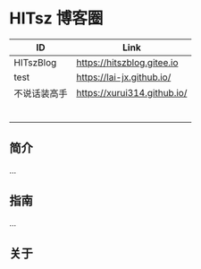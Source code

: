 # HITsz 博客圈

| ID           | Link                        |
| ------------ | --------------------------- |
| HITszBlog    | https://hitszblog.gitee.io  |
| test         | https://lai-jx.github.io/   |
| 不说话装高手 | https://xurui314.github.io/ |
|              |                             |
|              |                             |
|              |                             |
|              |                             |
|              |                             |
|              |                             |

## 简介

...

## 指南

...

## 关于
